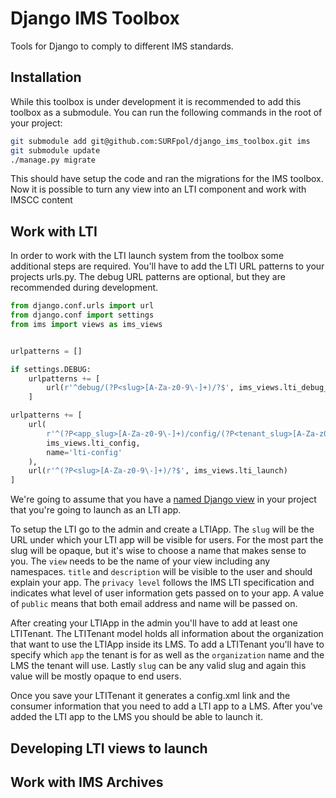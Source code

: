# Django IMS Toolbox

Tools for Django to comply to different IMS standards.

Installation
------------

While this toolbox is under development it is recommended to add this toolbox as a submodule.
You can run the following commands in the root of your project:

```bash
git submodule add git@github.com:SURFpol/django_ims_toolbox.git ims
git submodule update
./manage.py migrate
```

This should have setup the code and ran the migrations for the IMS toolbox.
Now it is possible to turn any view into an LTI component and work with IMSCC content

Work with LTI
-------------

In order to work with the LTI launch system from the toolbox some additional steps are required.
You'll have to add the LTI URL patterns to your projects urls.py.
The debug URL patterns are optional, but they are recommended during development.

```python
from django.conf.urls import url
from django.conf import settings
from ims import views as ims_views


urlpatterns = []

if settings.DEBUG:
    urlpatterns += [
        url(r'^debug/(?P<slug>[A-Za-z0-9\-]+)/?$', ims_views.lti_debug_launch)
    ]

urlpatterns += [
    url(
        r'^(?P<app_slug>[A-Za-z0-9\-]+)/config/(?P<tenant_slug>[A-Za-z0-9\-]+)\.xml$',
        ims_views.lti_config,
        name='lti-config'
    ),
    url(r'^(?P<slug>[A-Za-z0-9\-]+)/?$', ims_views.lti_launch)
]
```

We're going to assume that you have a
[named Django view](https://docs.djangoproject.com/en/1.11/topics/http/urls/#examples)
in your project that you're going to launch as an LTI app.

To setup the LTI go to the admin and create a LTIApp.
The ```slug``` will be the URL under which your LTI app will be visible for users.
For the most part the slug will be opaque, but it's wise to choose a name that makes sense to you.
The ```view``` needs to be the name of your view including any namespaces.
```title``` and ```description``` will be visible to the user and should explain your app.
The ```privacy level``` follows the IMS LTI specification
and indicates what level of user information gets passed on to your app.
A value of ```public``` means that both email address and name will be passed on.

After creating your LTIApp in the admin you'll have to add at least one LTITenant.
The LTITenant model holds all information about the organization that want to use the LTIApp inside its LMS.
To add a LTITenant you'll have to specify which ```app``` the tenant is for
as well as the ```organization``` name and the LMS the tenant will use.
Lastly ```slug``` can be any valid slug and again this value will be mostly opaque to end users.

Once you save your LTITenant it generates a config.xml link
and the consumer information that you need to add a LTI app to a LMS.
After you've added the LTI app to the LMS you should be able to launch it.


Developing LTI views to launch
------------------------------


Work with IMS Archives
----------------------
